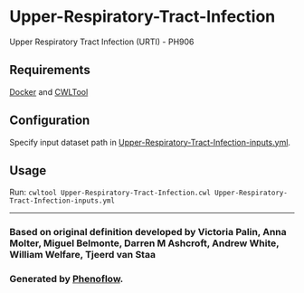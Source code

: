 # Upper-Respiratory-Tract-Infection

Upper Respiratory Tract Infection (URTI) - PH906

## Requirements

[Docker](https://docs.docker.com/install/) and [CWLTool](https://github.com/common-workflow-language/cwltool#install)

## Configuration

Specify input dataset path in [Upper-Respiratory-Tract-Infection-inputs.yml](Upper-Respiratory-Tract-Infection-inputs.yml).

## Usage

Run: `cwltool Upper-Respiratory-Tract-Infection.cwl Upper-Respiratory-Tract-Infection-inputs.yml`

***

### Based on original definition developed by Victoria Palin, Anna Molter, Miguel Belmonte, Darren M Ashcroft, Andrew White, William Welfare, Tjeerd van Staa
### Generated by [Phenoflow](https://kclhi.org/phenoflow).
